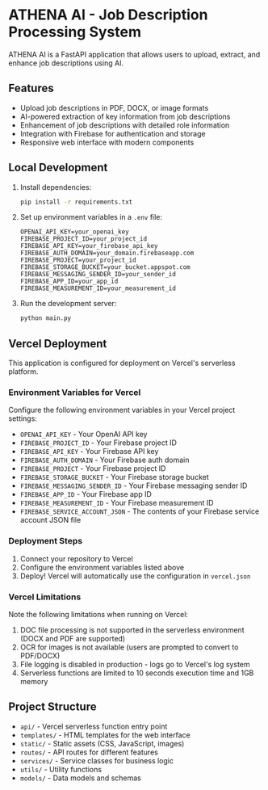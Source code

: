 # ATHENA AI - Job Description Processing System

ATHENA AI is a FastAPI application that allows users to upload, extract, and enhance job descriptions using AI.

## Features

- Upload job descriptions in PDF, DOCX, or image formats
- AI-powered extraction of key information from job descriptions
- Enhancement of job descriptions with detailed role information
- Integration with Firebase for authentication and storage
- Responsive web interface with modern components

## Local Development

1. Install dependencies:
   ```bash
   pip install -r requirements.txt
   ```

2. Set up environment variables in a `.env` file:
   ```
   OPENAI_API_KEY=your_openai_key
   FIREBASE_PROJECT_ID=your_project_id
   FIREBASE_API_KEY=your_firebase_api_key
   FIREBASE_AUTH_DOMAIN=your_domain.firebaseapp.com
   FIREBASE_PROJECT=your_project_id
   FIREBASE_STORAGE_BUCKET=your_bucket.appspot.com
   FIREBASE_MESSAGING_SENDER_ID=your_sender_id
   FIREBASE_APP_ID=your_app_id
   FIREBASE_MEASUREMENT_ID=your_measurement_id
   ```

3. Run the development server:
   ```bash
   python main.py
   ```

## Vercel Deployment

This application is configured for deployment on Vercel's serverless platform.

### Environment Variables for Vercel

Configure the following environment variables in your Vercel project settings:

- `OPENAI_API_KEY` - Your OpenAI API key
- `FIREBASE_PROJECT_ID` - Your Firebase project ID
- `FIREBASE_API_KEY` - Your Firebase API key
- `FIREBASE_AUTH_DOMAIN` - Your Firebase auth domain
- `FIREBASE_PROJECT` - Your Firebase project ID
- `FIREBASE_STORAGE_BUCKET` - Your Firebase storage bucket
- `FIREBASE_MESSAGING_SENDER_ID` - Your Firebase messaging sender ID
- `FIREBASE_APP_ID` - Your Firebase app ID
- `FIREBASE_MEASUREMENT_ID` - Your Firebase measurement ID
- `FIREBASE_SERVICE_ACCOUNT_JSON` - The contents of your Firebase service account JSON file

### Deployment Steps

1. Connect your repository to Vercel
2. Configure the environment variables listed above
3. Deploy! Vercel will automatically use the configuration in `vercel.json`

### Vercel Limitations

Note the following limitations when running on Vercel:

1. DOC file processing is not supported in the serverless environment (DOCX and PDF are supported)
2. OCR for images is not available (users are prompted to convert to PDF/DOCX)
3. File logging is disabled in production - logs go to Vercel's log system
4. Serverless functions are limited to 10 seconds execution time and 1GB memory

## Project Structure

- `api/` - Vercel serverless function entry point
- `templates/` - HTML templates for the web interface
- `static/` - Static assets (CSS, JavaScript, images)
- `routes/` - API routes for different features
- `services/` - Service classes for business logic
- `utils/` - Utility functions
- `models/` - Data models and schemas 